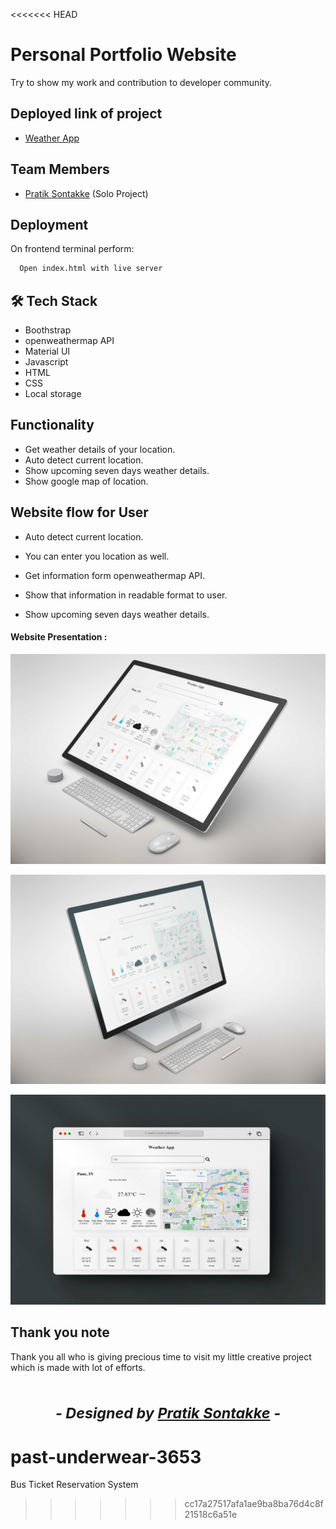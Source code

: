 <<<<<<< HEAD

# Personal Portfolio Website

Try to show my work and contribution to developer community.

## Deployed link of project
- <a href="https://polite-basbousa-93e61a.netlify.app/">Weather App</a>

## Team Members

<ul>
  <li><a href="https://github.com/pratiksontakke">Pratik Sontakke</a> (Solo Project)</li>
</ul>


## Deployment

On frontend terminal perform:

```bash
  Open index.html with live server
```



## 🛠 Tech Stack

- Boothstrap
- openweathermap API
- Material UI
- Javascript
- HTML
- CSS
- Local storage

## Functionality

- Get weather details of your location.
- Auto detect current location.
- Show upcoming seven days weather details.
- Show google map of location.


## Website flow for User

- Auto detect current location.

- You can enter you location as well.

- Get information form openweathermap API.

- Show that information in readable format to user.

- Show upcoming seven days weather details.


#### Website Presentation :
![Weather App](./assets/readme_img/01.jpg)

![Weather App](./assets/readme_img/02.jpg)

![Weather App](./assets/readme_img/03.jpg)

## Thank you note
Thank you all who is giving precious time to visit my little creative project which is made with lot of efforts.

_<p align="center"><sub>- Designed by <a href="https://github.com/pratiksontakke">Pratik Sontakke</a> -</sub></p>_
=======
# past-underwear-3653
Bus Ticket Reservation System
>>>>>>> cc17a27517afa1ae9ba8ba76d4c8f21518c6a51e
